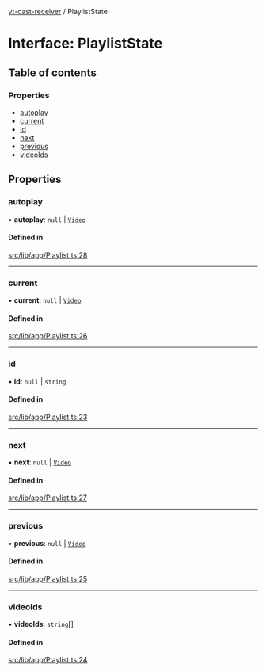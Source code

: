 [yt-cast-receiver](../README.md) / PlaylistState

# Interface: PlaylistState

## Table of contents

### Properties

- [autoplay](PlaylistState.md#autoplay)
- [current](PlaylistState.md#current)
- [id](PlaylistState.md#id)
- [next](PlaylistState.md#next)
- [previous](PlaylistState.md#previous)
- [videoIds](PlaylistState.md#videoids)

## Properties

### autoplay

• **autoplay**: ``null`` \| [`Video`](Video.md)

#### Defined in

[src/lib/app/Playlist.ts:28](https://github.com/patrickkfkan/yt-cast-receiver/blob/630ac05/src/lib/app/Playlist.ts#L28)

___

### current

• **current**: ``null`` \| [`Video`](Video.md)

#### Defined in

[src/lib/app/Playlist.ts:26](https://github.com/patrickkfkan/yt-cast-receiver/blob/630ac05/src/lib/app/Playlist.ts#L26)

___

### id

• **id**: ``null`` \| `string`

#### Defined in

[src/lib/app/Playlist.ts:23](https://github.com/patrickkfkan/yt-cast-receiver/blob/630ac05/src/lib/app/Playlist.ts#L23)

___

### next

• **next**: ``null`` \| [`Video`](Video.md)

#### Defined in

[src/lib/app/Playlist.ts:27](https://github.com/patrickkfkan/yt-cast-receiver/blob/630ac05/src/lib/app/Playlist.ts#L27)

___

### previous

• **previous**: ``null`` \| [`Video`](Video.md)

#### Defined in

[src/lib/app/Playlist.ts:25](https://github.com/patrickkfkan/yt-cast-receiver/blob/630ac05/src/lib/app/Playlist.ts#L25)

___

### videoIds

• **videoIds**: `string`[]

#### Defined in

[src/lib/app/Playlist.ts:24](https://github.com/patrickkfkan/yt-cast-receiver/blob/630ac05/src/lib/app/Playlist.ts#L24)
